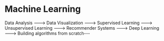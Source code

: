 # Machine Learning 
 Data Analysis ---> Data Visualization ---> Supervised Learning ---> Unsupervised Learning ---> Recommender Systems ---> Deep Learning ---> Building algorithms from scratch---
